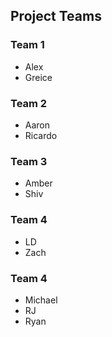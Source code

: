 ## Project Teams



### Team 1

* Alex
* Greice

### Team 2

* Aaron
* Ricardo


### Team 3

* Amber
* Shiv


### Team 4

* LD
* Zach
			
### Team 4

* Michael 
* RJ	
* Ryan	



			
						
						
						
						
						
						
						
						
						
						
